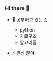 ### Hi there 👋


<!-- **k-redstone/k-redstone** is a ✨ _special_ ✨ repository because its `README.md` (this file) appears on your GitHub profile.

Here are some ideas to get you started: -->
<!-- - 🔭 I’m currently working on ...
- 👯 I’m looking to collaborate on ...
- 🤔 I’m looking for help with ...
- 💬 Ask me about ...
- 📫 How to reach me: ...
- 😄 Pronouns: ...
- ⚡ Fun fact: ... -->


- 🌱 공부하고 있는 것
    - python
    - 자료구조
    - 알고리즘

- ⚡ 관심 분야
    
